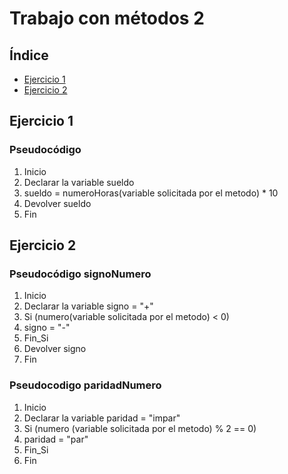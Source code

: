 <div align = "justify">

# Trabajo con métodos 2

## Índice
- [Ejercicio 1](#ejercicio1)
- [Ejercicio 2](#ejercicio2)

## Ejercicio 1 <a name = "ejercicio1"></a>
### Pseudocódigo
1. Inicio
2. Declarar la variable sueldo
3. sueldo = numeroHoras(variable solicitada por el metodo) * 10
4. Devolver sueldo
5. Fin

## Ejercicio 2 <a name = "ejercicio2"></a>
### Pseudocódigo signoNumero
1. Inicio
2. Declarar la variable signo = "+"
3. Si (numero(variable solicitada por el metodo) < 0)
4. signo = "-"
5. Fin_Si
6. Devolver signo
7. Fin

### Pseudocodigo paridadNumero
1. Inicio
2. Declarar la variable paridad = "impar"
3. Si (numero (variable solicitada por el metodo) % 2 == 0)
4. paridad = "par"
5. Fin_Si
6. Fin

</div>